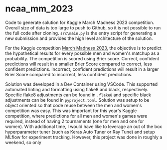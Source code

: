 # ncaa_mm_2023
Code to generate solution for Kaggle March Madness 2023 competition. Overall size of data is too large to push to Github, so it is not possible to run the full code after cloning.
`src\main.py` is the entry script for generating a new submission and provides the high level architecture of the solution.

For the Kaggle competition [March Madness 2023](https://www.kaggle.com/competitions/march-machine-learning-mania-2023), the objective is to predict the hypothetical results for every possible men and women's matchup as a probability. The competition is scored using Brier score. Correct, confident predictions will result in a smaller Brier Score compared to correct, less confident predictions. Incorrect, confident predictions will result in a larger Brier Score compared to incorrect, less confident predictions.

Solution was developed in a Dev Container using VSCode. This supported automated linting and formatting using flake8 and black, respectively. Specific flake8 adjustments can be found in 
`.flake8` and specific black adjustments can be found in `pyproject.toml`. Solution was setup to be object oriented so that code reuse between the men and women's competition was easy.
This was important for this year's Kaggle competition, where predictions for all men and women's games were required, instead of having 2 tournaments (one for men and one for women).
With additional time, I would have like to leverage an out of the box hyperparameter tuner (such as Keras Auto Tuner or Ray Tune) and setup MLflow for experiment tracking. However, this project
was done in roughly a weekend, so only 
